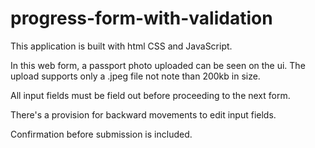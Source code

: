 # progress-form-with-validation

This application is built with html CSS and JavaScript. 

In this web form, a passport photo uploaded can be seen on the ui.
The upload supports only a .jpeg file not note than 200kb in size.

All input fields must be field out before proceeding to the next form. 

There's a provision for backward movements to edit input fields. 

Confirmation before submission is included.  
